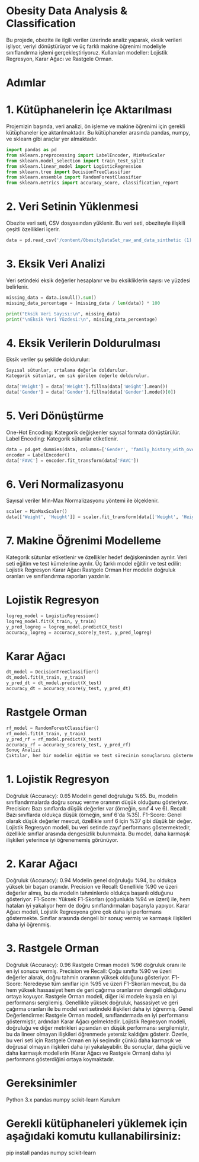 # Obesity Data Analysis & Classification
Bu projede, obezite ile ilgili veriler üzerinde analiz yaparak, eksik verileri işliyor, veriyi dönüştürüyor ve üç farklı makine öğrenimi modeliyle sınıflandırma işlemi gerçekleştiriyoruz. Kullanılan modeller: Lojistik Regresyon, Karar Ağacı ve Rastgele Orman.

# Adımlar
# 1. Kütüphanelerin İçe Aktarılması
Projemizin başında, veri analizi, ön işleme ve makine öğrenimi için gerekli kütüphaneler içe aktarılmaktadır. Bu kütüphaneler arasında pandas, numpy, ve sklearn gibi araçlar yer almaktadır.
```python
import pandas as pd
from sklearn.preprocessing import LabelEncoder, MinMaxScaler
from sklearn.model_selection import train_test_split
from sklearn.linear_model import LogisticRegression
from sklearn.tree import DecisionTreeClassifier
from sklearn.ensemble import RandomForestClassifier
from sklearn.metrics import accuracy_score, classification_report
```

# 2. Veri Setinin Yüklenmesi
Obezite veri seti, CSV dosyasından yüklenir. Bu veri seti, obeziteyle ilişkili çeşitli özellikleri içerir.
```python
data = pd.read_csv('/content/ObesityDataSet_raw_and_data_sinthetic (1).csv')
```
# 3. Eksik Veri Analizi
Veri setindeki eksik değerler hesaplanır ve bu eksikliklerin sayısı ve yüzdesi belirlenir.
```python
missing_data = data.isnull().sum()
missing_data_percentage = (missing_data / len(data)) * 100

print("Eksik Veri Sayısı:\n", missing_data)
print("\nEksik Veri Yüzdesi:\n", missing_data_percentage)
```
# 4. Eksik Verilerin Doldurulması
Eksik veriler şu şekilde doldurulur:
```python
Sayısal sütunlar, ortalama değerle doldurulur.
Kategorik sütunlar, en sık görülen değerle doldurulur.

data['Weight'] = data['Weight'].fillna(data['Weight'].mean())
data['Gender'] = data['Gender'].fillna(data['Gender'].mode()[0])
```
# 5. Veri Dönüştürme
One-Hot Encoding: Kategorik değişkenler sayısal formata dönüştürülür.
Label Encoding: Kategorik sütunlar etiketlenir.
```python
data = pd.get_dummies(data, columns=['Gender', 'family_history_with_overweight'], drop_first=True)
encoder = LabelEncoder()
data['FAVC'] = encoder.fit_transform(data['FAVC'])
```
# 6. Veri Normalizasyonu
Sayısal veriler Min-Max Normalizasyonu yöntemi ile ölçeklenir.
```python
scaler = MinMaxScaler()
data[['Weight', 'Height']] = scaler.fit_transform(data[['Weight', 'Height']])
```
# 7. Makine Öğrenimi Modelleme

Kategorik sütunlar etiketlenir ve özellikler hedef değişkeninden ayrılır.
Veri seti eğitim ve test kümelerine ayrılır.
Üç farklı model eğitilir ve test edilir:
Lojistik Regresyon
Karar Ağacı
Rastgele Orman
Her modelin doğruluk oranları ve sınıflandırma raporları yazdırılır.

# Lojistik Regresyon
```python
logreg_model = LogisticRegression()
logreg_model.fit(X_train, y_train)
y_pred_logreg = logreg_model.predict(X_test)
accuracy_logreg = accuracy_score(y_test, y_pred_logreg)
```
# Karar Ağacı
```python
dt_model = DecisionTreeClassifier()
dt_model.fit(X_train, y_train)
y_pred_dt = dt_model.predict(X_test)
accuracy_dt = accuracy_score(y_test, y_pred_dt)
```
# Rastgele Orman
```python
rf_model = RandomForestClassifier()
rf_model.fit(X_train, y_train)
y_pred_rf = rf_model.predict(X_test)
accuracy_rf = accuracy_score(y_test, y_pred_rf)
Sonuç Analizi
Çıktılar, her bir modelin eğitim ve test sürecinin sonuçlarını göstermektedir. Her model için doğruluk (accuracy), precision, recall, f1-score, ve support değerleri bulunmaktadır:
```
# 1. Lojistik Regresyon
Doğruluk (Accuracy): 0.65
Modelin genel doğruluğu %65. Bu, modelin sınıflandırmalarda doğru sonuç verme oranının düşük olduğunu gösteriyor.
Precision: Bazı sınıflarda düşük değerler var (örneğin, sınıf 4 ve 6).
Recall: Bazı sınıflarda oldukça düşük (örneğin, sınıf 6'da %35).
F1-Score: Genel olarak düşük değerler mevcut, özellikle sınıf 6 için %37 gibi düşük bir değer.
Lojistik Regresyon modeli, bu veri setinde zayıf performans göstermektedir, özellikle sınıflar arasında dengesizlik bulunmakta. Bu model, daha karmaşık ilişkileri yeterince iyi öğrenememiş görünüyor.

# 2. Karar Ağacı
Doğruluk (Accuracy): 0.94
Modelin genel doğruluğu %94, bu oldukça yüksek bir başarı oranıdır.
Precision ve Recall: Genellikle %90 ve üzeri değerler almış, bu da modelin tahminlerde oldukça başarılı olduğunu gösteriyor.
F1-Score: Yüksek F1-Skorları (çoğunlukla %94 ve üzeri) ile, hem hataları iyi yakalıyor hem de doğru sınıflandırmaları başarıyla yapıyor.
Karar Ağacı modeli, Lojistik Regresyona göre çok daha iyi performans göstermekte. Sınıflar arasında dengeli bir sonuç vermiş ve karmaşık ilişkileri daha iyi öğrenmiş.

# 3. Rastgele Orman
Doğruluk (Accuracy): 0.96
Rastgele Orman modeli %96 doğruluk oranı ile en iyi sonucu vermiş.
Precision ve Recall: Çoğu sınıfta %90 ve üzeri değerler alarak, doğru tahmin oranının yüksek olduğunu gösteriyor.
F1-Score: Neredeyse tüm sınıflar için %95 ve üzeri F1-Skorları mevcut, bu da hem yüksek hassasiyet hem de geri çağırma oranlarının dengeli olduğunu ortaya koyuyor.
Rastgele Orman modeli, diğer iki modele kıyasla en iyi performansı sergilemiş. Genellikle yüksek doğruluk, hassasiyet ve geri çağırma oranları ile bu model veri setindeki ilişkileri daha iyi öğrenmiş.
Genel Değerlendirme:
Rastgele Orman modeli, sınıflandırmada en iyi performansı göstermiştir, ardından Karar Ağacı gelmektedir.
Lojistik Regresyon modeli, doğruluğu ve diğer metrikleri açısından en düşük performansı sergilemiştir, bu da lineer olmayan ilişkileri öğrenmede yetersiz kaldığını gösterir.
Özetle, bu veri seti için Rastgele Orman en iyi seçimdir çünkü daha karmaşık ve doğrusal olmayan ilişkileri daha iyi yakalayabilir. Bu sonuçlar, daha güçlü ve daha karmaşık modellerin (Karar Ağacı ve Rastgele Orman) daha iyi performans gösterdiğini ortaya koymaktadır.

# Gereksinimler
Python 3.x
pandas
numpy
scikit-learn
Kurulum

# Gerekli kütüphaneleri yüklemek için aşağıdaki komutu kullanabilirsiniz:
pip install pandas numpy scikit-learn
